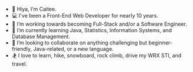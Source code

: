 - 👋 Hiya, I’m Caitee.
- 💻 I've been a Front-End Web Developer for nearly 10 years.
- 👀 I’m working towards becoming Full-Stack and/or a Software Engineer.
- 🌱 I’m currently learning Java, Statistics, Information Systems, and Database Management.
- 💞️ I’m looking to collaborate on anything challenging but beginner-friendly, Java-related, or a new language.
- 🏂 I love to learn, hike, snowboard, rock climb, drive my WRX STI, and travel.

<!---
caiteesmith/caiteesmith is a ✨ special ✨ repository because its `README.md` (this file) appears on your GitHub profile.
You can click the Preview link to take a look at your changes.
--->
